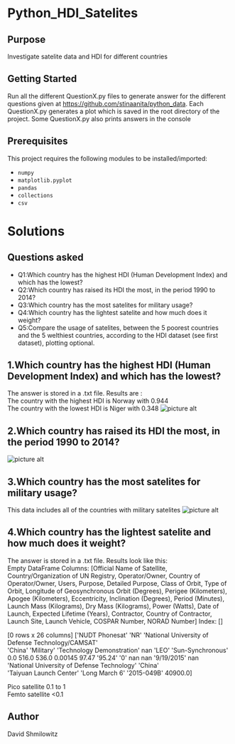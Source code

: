 # Python_HDI_Satelites


Purpose
-------

Investigate satelite data and HDI for different countries

Getting Started
-------


Run all the different QuestionX.py files to generate answer for the different questions given at https://github.com/stinaanita/python_data. 
Each QuestionX.py generates a plot which is saved in the root directory of the project. Some QuestionX.py also prints answers in the console  

Prerequisites
-------
This project requires the following modules to be installed/imported:
* `numpy`
* `matplotlib.pyplot` 
* `pandas`
* `collections`
* `csv`
# Solutions

Questions asked
-------
 * Q1:Which country has the highest HDI (Human Development Index) and which has the lowest?
 * Q2:Which country has raised its HDI the most, in the period 1990 to 2014?
 * Q3:Which country has the most satelites for military usage?
 * Q4:Which country has the lightest satelite and how much does it weight?
 * Q5:Compare the usage of satelites, between the 5 poorest countries and the 5 welthiest countries, according to the HDI dataset (see first dataset), plotting optional.

## 1.Which country has the highest HDI (Human Development Index) and which has the lowest?  
  
The answer is stored in a .txt file. Results are :  
The country with the highest HDI is Norway with 0.944  
The country with the lowest HDI is Niger with 0.348
![picture alt](http://i.imgur.com/Li7vUan.jpg)
## 2.Which country has raised its HDI the most, in the period 1990 to 2014?
![picture alt](http://i.imgur.com/VZTaiFS.png)  

 ## 3.Which country has the most satelites for military usage?  
 This data includes all of the countries with military satelites
 ![picture alt](http://i.imgur.com/3XeggBr.png)  
 ## 4.Which country has the lightest satelite and how much does it weight?
 The answer is stored in a .txt file. Results look like this:  
Empty DataFrame
Columns: [Official Name of Satellite, Country/Organization of UN Registry, Operator/Owner, Country of Operator/Owner, Users, Purpose,   Detailed Purpose, Class of Orbit, Type of Orbit, Longitude of Geosynchronous Orbit (Degrees), Perigee (Kilometers), Apogee   (Kilometers), Eccentricity, Inclination (Degrees), Period (Minutes), Launch Mass (Kilograms), Dry Mass (Kilograms), Power (Watts), Date   of Launch, Expected Lifetime (Years), Contractor, Country of Contractor, Launch Site, Launch Vehicle, COSPAR Number, NORAD Number]
Index: []

[0 rows x 26 columns] ['NUDT Phonesat' 'NR' 'National University of Defense Technology/CAMSAT'  
 'China' 'Military' 'Technology Demonstration' nan 'LEO' 'Sun-Synchronous'  
 0.0 516.0 536.0 0.00145 97.47 '95.24' '0' nan nan '9/19/2015' nan  
 'National University of Defense Technology' 'China'  
 'Taiyuan Launch Center' 'Long March 6' '2015-049B' 40900.0]   

Pico satellite	0.1 to 1  
Femto satellite	<0.1

Author
-------

David Shmilowitz
